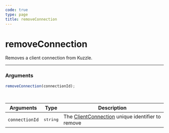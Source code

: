 ```yaml
---
code: true
type: page
title: removeConnection
---
```


# removeConnection



Removes a client connection from Kuzzle.

---

### Arguments

```js
removeConnection(connectionId);
```

<br/>

| Arguments      | Type              | Description                                                                                    |
| -------------- | ----------------- | ---------------------------------------------------------------------------------------------- |
| `connectionId` | <pre>string</pre> | The [ClientConnection](/core/1/protocols/api/context/clientconnection) unique identifier to remove |
